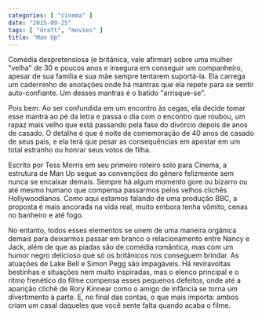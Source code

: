 ```yaml
---
categories: [ "cinema" ]
date: "2015-09-25"
tags: [ "draft", "movies" ]
title: "Man Up"
---
```

Comédia despretensiosa (e britânica, vale afirmar) sobre uma mulher
"velha" de 30 e poucos anos e insegura em conseguir um companheiro, apesar
de sua família e sua mãe sempre tentarem suportá-la. Ela carrega um
caderninho de anotações onde há mantras que ela repete para se sentir
auto-confiante. Um desses mantras é o batido "arrisque-se".

Pois bem. Ao ser confundida em um encontro às cegas, ela decide tomar
esse mantra ao pé da letra e passa o dia com o encontro que roubou,
um rapaz mais velho que está passando pela fase do divórcio depois de
anos de casado. O detalhe é que é noite de comemoração de 40 anos de
casado de seus pais, e ela terá que pesar as consequências em apostar
em um total estranho ou honrar seus votos de filha.

Escrito por Tess Morris em seu primeiro roteiro solo para Cinema, a
estrutura de Man Up segue as convenções do gênero felizmente sem nunca
se encaixar demais. Sempre há algum momento gore ou bizarro ou até mesmo
humano que compensa passarmos pelos velhos clichês Hollywoodianos. Como
aqui estamos falando de uma produção BBC, a proposta é mais ancorada
na vida real, muito embora tenha vômito, cenas no banheiro e até fogo.

No entanto, todos esses elementos se unem de uma maneira orgânica
demais para deixarmos passar em branco o relacionamento entre Nancy e
Jack, além de que as piadas são de comédia romântica, mas com um
humor negro delicioso que só os britânicos nos conseguem brindar. As
atuações de Lake Bell e Simon Pegg são impagáveis. Há reviravoltas
bestinhas e situações nem muito inspiradas, mas o elenco principal e
o ritmo frenético do filme compensa esses pequenos defeitos, onde até
a aparição clichê de Rory Kinnear como o amigo de infância se torna
um divertimento à parte. E, no final das contas, o que mais importa:
ambos criam um casal daqueles que você sente falta quando acaba o filme.
